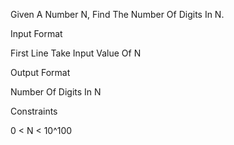 Given A Number N, Find The Number Of Digits In N.

Input Format

First Line Take Input Value Of N

Output Format

Number Of Digits In N

Constraints

0 < N < 10^100
